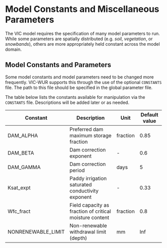 # Model Constants and Miscellaneous Parameters

The VIC model requires the specification of many model parameters to run. While some parameters are spatially distributed (e.g. _soil_, _vegetation_, or _snowbands_), others are more appropriately held constant across the model domain.

## Model Constants and Parameters

Some model constants and model parameters need to be changed more frequently. VIC-WUR supports this through the use of the optional `CONSTANTS` file. The path to this file should be specified in the global parameter file.

The table below lists the constants available for manipulation via the `CONSTANTS` file. Descriptions will be added later or as needed.

| Constant | Description | Unit | Default value |
|---|---|---|---|
| DAM_ALPHA | Preferred dam maximum storage fraction | fraction | 0.85 |
| DAM_BETA | Dam correction exponent | - | 0.6 |
| DAM_GAMMA | Dam correction period | days | 5 |
| Ksat_expt | Paddy irrigation saturated conductivity exponent | - | 0.33 |
| Wfc_fract | Field capacity as fraction of critical moisture content | fraction | 0.8 |
| NONRENEWABLE_LIMIT | Non-renewable withdrawal limit (depth) | mm | Inf |
